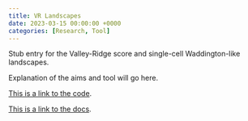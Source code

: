 ```yaml
---
title: VR Landscapes
date: 2023-03-15 00:00:00 +0000
categories: [Research, Tool]
---
```


Stub entry for the Valley-Ridge score and single-cell Waddington-like landscapes.

Explanation of the aims and tool will go here.

[This is a link to the code](https://github.com/FerranC96/VRland).

[This is a link to the docs](https://ferranc96.github.io/VRland/).

<!-- {% include WT_VRland.html %} -->
<!-- Adding the file, either directly or via _includes fails CI with "ERROR: Input contains prohibited control code point U+001B." -->
<!-- Tried removing the offending escape character \u001B -->